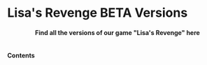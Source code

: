 <h1 align="certer">
Lisa's Revenge BETA Versions 
</h1>
<h4 align= "center"> Find all the versions of our game "Lisa's Revenge"  here</h4>
<br> 
<b align= "center">Contents </b>
</br>
